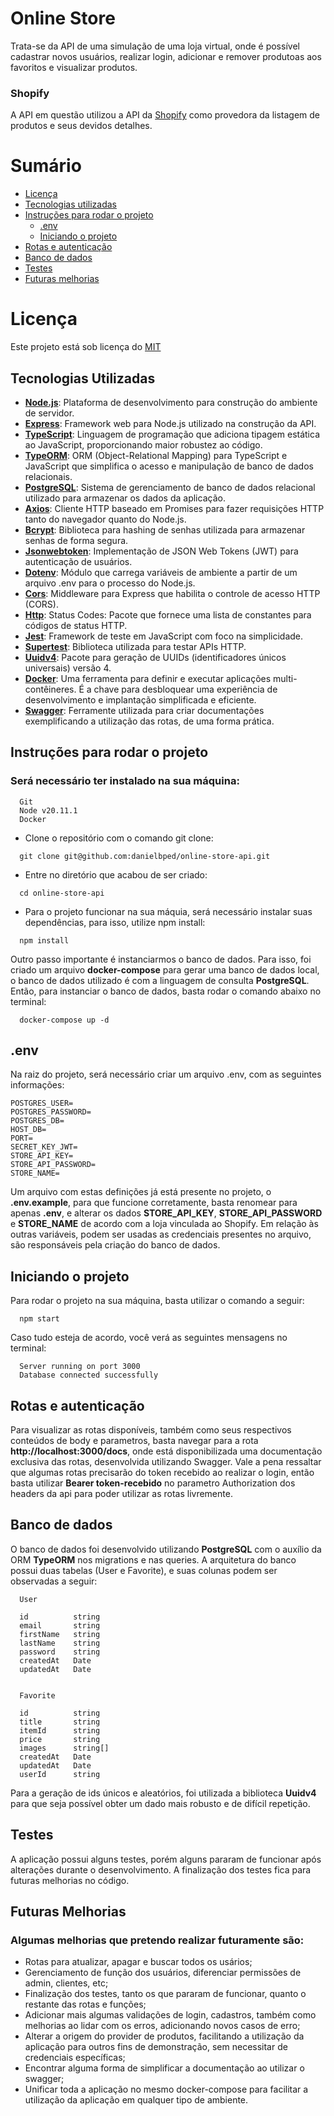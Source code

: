 # Online Store

Trata-se da API de uma simulação de uma loja virtual, onde é possível cadastrar novos usuários, realizar login, adicionar e remover produtoas aos favoritos e visualizar produtos.

### Shopify

A API em questão utilizou a API da [Shopify](https://shopify.dev/docs) como provedora da listagem de produtos e seus devidos detalhes.

# Sumário
- [Licença](#licenca)
- [Tecnologias utilizadas](#tecnologias)
- [Instruções para rodar o projeto](#instrucoes)
  - [.env](#env)
  - [Iniciando o projeto](#start)
- [Rotas e autenticação](#rotas)
- [Banco de dados](#db)
- [Testes](#testes)
- [Futuras melhorias](#melhorias)

# Licença <a name="licenca"></a>

Este projeto está sob licença do [MIT](https://github.com/danielbped/online-store-api/blob/master/LICENSE)

## Tecnologias Utilizadas <a name="tecnologias"></a>
- **[Node.js](https://nodejs.org/en/)**: Plataforma de desenvolvimento para construção do ambiente de servidor.
- **[Express](https://expressjs.com/pt-br/)**: Framework web para Node.js utilizado na construção da API.
- **[TypeScript](https://www.typescriptlang.org/)**: Linguagem de programação que adiciona tipagem estática ao JavaScript, proporcionando maior robustez ao código.
- **[TypeORM](https://typeorm.io/)**: ORM (Object-Relational Mapping) para TypeScript e JavaScript que simplifica o acesso e manipulação de banco de dados relacionais.
- **[PostgreSQL](https://www.postgresql.org/)**: Sistema de gerenciamento de banco de dados relacional utilizado para armazenar os dados da aplicação.
- **[Axios](https://axios-http.com/)**: Cliente HTTP baseado em Promises para fazer requisições HTTP tanto do navegador quanto do Node.js.
- **[Bcrypt](https://www.npmjs.com/package/bcrypt)**: Biblioteca para hashing de senhas utilizada para armazenar senhas de forma segura.
- **[Jsonwebtoken](https://www.npmjs.com/package/jsonwebtoken)**: Implementação de JSON Web Tokens (JWT) para autenticação de usuários.
- **[Dotenv](https://www.npmjs.com/package/dotenv)**: Módulo que carrega variáveis de ambiente a partir de um arquivo .env para o processo do Node.js.
- **[Cors](https://developer.mozilla.org/pt-BR/docs/Web/HTTP/CORS)**: Middleware para Express que habilita o controle de acesso HTTP (CORS).
- **[Http](https://www.npmjs.com/package/http-status-codes)**: Status Codes: Pacote que fornece uma lista de constantes para códigos de status HTTP.
- **[Jest](https://jestjs.io/pt-BR/)**: Framework de teste em JavaScript com foco na simplicidade.
- **[Supertest](https://www.npmjs.com/package/supertest)**: Biblioteca utilizada para testar APIs HTTP.
- **[Uuidv4](https://www.npmjs.com/package/uuidv4)**: Pacote para geração de UUIDs (identificadores únicos universais) versão 4.
- **[Docker](https://docs.docker.com/compose/)**: Uma ferramenta para definir e executar aplicações multi-contêineres. É a chave para desbloquear uma experiência de desenvolvimento e implantação simplificada e eficiente.
- **[Swagger](https://swagger.io/)**: Ferramente utilizada para criar documentações exemplificando a utilização das rotas, de uma forma prática.

## Instruções para rodar o projeto <a name="instrucoes"></a>

### Será necessário ter instalado na sua máquina:

```
  Git
  Node v20.11.1
  Docker
```

- Clone o repositório com o comando git clone:

```
  git clone git@github.com:danielbped/online-store-api.git
```

- Entre no diretório que acabou de ser criado:

```
  cd online-store-api
```
- Para o projeto funcionar na sua máquia, será necessário instalar suas dependências, para isso, utilize npm install:
```
  npm install
```

Outro passo importante é instanciarmos o banco de dados. Para isso, foi criado um arquivo **docker-compose** para gerar uma banco de dados local, o banco de dados utilizado é com a linguagem de consulta **PostgreSQL**. Então, para instanciar o banco de dados, basta rodar o comando abaixo no terminal:

```
  docker-compose up -d
```

## .env <a name="env"></a>
Na raiz do projeto, será necessário criar um arquivo .env, com as seguintes informações:

```
POSTGRES_USER=
POSTGRES_PASSWORD=
POSTGRES_DB=
HOST_DB=
PORT=
SECRET_KEY_JWT=
STORE_API_KEY=
STORE_API_PASSWORD=
STORE_NAME=

```

Um arquivo com estas definições já está presente no projeto, o **.env.example**, para que funcione corretamente, basta renomear para apenas **.env**, e alterar os dados **STORE_API_KEY**, **STORE_API_PASSWORD** e **STORE_NAME** de acordo com a loja vinculada ao Shopify. Em relação às outras variáveis, podem ser usadas as credenciais presentes no arquivo, são responsáveis pela criação do banco de dados.

## Iniciando o projeto <a name="start"></a>

Para rodar o projeto na sua máquina, basta utilizar o comando a seguir:

```
  npm start
```

Caso tudo esteja de acordo, você verá as seguintes mensagens no terminal:

```
  Server running on port 3000
  Database connected successfully
```

## Rotas e autenticação <a name="rotas"></a>

Para visualizar as rotas disponíveis, também como seus respectivos conteúdos de body e parametros, basta navegar para a rota **http://localhost:3000/docs**, onde está disponibilizada uma documentação exclusiva das rotas, desenvolvida utilizando Swagger. Vale a pena ressaltar que algumas rotas precisarão do token recebido ao realizar o login, então basta utilizar **Bearer token-recebido** no parametro Authorization dos headers da api para poder utilizar as rotas livremente.


## Banco de dados <a name="db"></a>

O banco de dados foi desenvolvido utilizando **PostgreSQL** com o auxílio da ORM **TypeORM** nos migrations e nas queries. A arquitetura do banco possui duas tabelas (User e Favorite), e suas colunas podem ser observadas a seguir:

```
  User

  id          string
  email       string
  firstName   string
  lastName    string
  password    string
  createdAt   Date
  updatedAt   Date


  Favorite

  id          string
  title       string
  itemId      string
  price       string
  images      string[]
  createdAt   Date
  updatedAt   Date
  userId      string

```

Para a geração de ids únicos e aleatórios, foi utilizada a biblioteca **Uuidv4** para que seja possível obter um dado mais robusto e de difícil repetição.

## Testes <a name="testes"></a>

A aplicação possui alguns testes, porém alguns pararam de funcionar após alterações durante o desenvolvimento. A finalização dos testes fica para futuras melhorias no código.

## Futuras Melhorias <a name="melhorias"></a>

### Algumas melhorias que pretendo realizar futuramente são:
- Rotas para atualizar, apagar e buscar todos os usários;
- Gerenciamento de função dos usuários, diferenciar permissões de admin, clientes, etc;
- Finalização dos testes, tanto os que pararam de funcionar, quanto o restante das rotas e funções;
- Adicionar mais algumas validações de login, cadastros, também como melhorias ao lidar com os erros, adicionando novos casos de erro;
- Alterar a origem do provider de produtos, facilitando a utilização da aplicação para outros fins de demonstração, sem necessitar de credenciais específicas;
- Encontrar alguma forma de simplificar a documentação ao utilizar o swagger;
- Unificar toda a aplicação no mesmo docker-compose para facilitar a utilização da aplicação em qualquer tipo de ambiente.